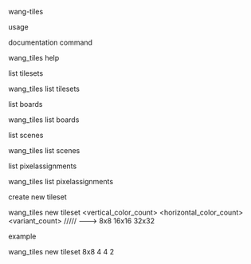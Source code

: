 wang-tiles

usage

documentation command

wang_tiles help

list tilesets

wang_tiles list tilesets 

list boards

wang_tiles list boards 

list  scenes

wang_tiles list scenes 

list pixelassignments

wang_tiles list pixelassignments


create new tileset

wang_tiles new tileset <tilesize> <vertical_color_count> <horizontal_color_count> <variant_count> ///// <tilesize> ---> 8x8 16x16 32x32

example

wang_tiles new tileset 8x8 4 4 2